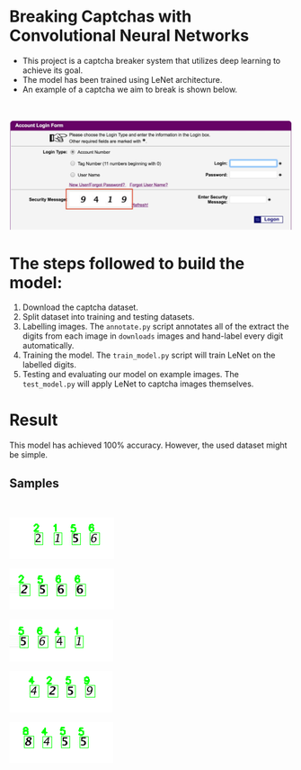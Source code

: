 # Breaking Captchas with Convolutional Neural Networks
* This project is a captcha breaker system that utilizes deep learning to achieve its goal.
* The model has been trained using LeNet architecture.
* An example of a captcha we aim to break is shown below.
<br>

![](https://github.com/Ahid-Naif/Breaking-Captchas-with-a-CNN/blob/master/assets/captcha_example.jpg)

# The steps followed to build the model:
1. Download the captcha dataset.
2. Split dataset into training and testing datasets.
3. Labelling images. The `annotate.py` script annotates all of the extract the digits from each image in `downloads` images and hand-label every digit automatically.
4. Training the model. The `train_model.py` script will train LeNet on the labelled digits.
5. Testing and evaluating our model on example images. The `test_model.py` will apply LeNet to captcha images themselves.

# Result
This model has achieved  100% accuracy. However, the used dataset  might be simple.

## Samples
<br>

![](https://github.com/Ahid-Naif/Breaking-Captchas-with-a-CNN/blob/master/assets/exp1.png)
<br>

![](https://github.com/Ahid-Naif/Breaking-Captchas-with-a-CNN/blob/master/assets/exp2.png)
<br>

![](https://github.com/Ahid-Naif/Breaking-Captchas-with-a-CNN/blob/master/assets/exp3.png)
<br>

![](https://github.com/Ahid-Naif/Breaking-Captchas-with-a-CNN/blob/master/assets/exp4.png)
<br>

![](https://github.com/Ahid-Naif/Breaking-Captchas-with-a-CNN/blob/master/assets/exp5.png)

